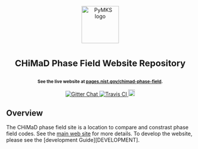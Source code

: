 <p align="center">
<img src="https://raw.githubusercontent.com/materialsinnovation/pymks/master/doc/pymks_logo.ico"
     height="100"
     alt="PyMKS logo"
     class="inline">
</p>

<h1> <p align="center"><sup><strong>
CHiMaD Phase Field Website Repository
</strong></sup></p>
</h1>

<p align="center"><sup><strong>
See the live website at <a href="https://pages.nist.gov/chimad-phase-field">pages.nist.gov/chimad-phase-field</a>.
</strong></sup></p>

<p align="center">
<a href="https://gitter.im/usnistgov/chimad-phase-filed" target="_blank">
<img src="https://img.shields.io/gitter/room/gitterHQ/gitter.svg"
alt="Gitter Chat">
</a>
<a href="https://travis-ci.org/usnistgov/chimad-phase-field" target="_blank">
<img src="https://api.travis-ci.org/usnistgov/chimad-phase-field.svg"
alt="Travis CI">
</a>
<a href="https://github.com/usnistgov/chimad-phase-field/blob/master/LICENSE.md">
<img src="https://img.shields.io/badge/license-mit-blue.svg" alt="License" height="18">
</a>
</p>

## Overview

The CHiMaD phase field site is a location to compare and constrast
phase field codes. See the
[main web site](https://pages.nist.gov/chimad-phase-field) for more
details. To develop the website, please see the
[development Guide][DEVELOPMENT].
